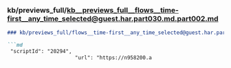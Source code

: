 ### kb/previews_full/kb__previews_full__flows__time-first__any_time_selected@guest.har.part030.md.part002.md

```md
### kb/previews_full/flows__time-first__any_time_selected@guest.har.part030.md (part 002)

```md
 "scriptId": "20294",
                      "url": "https://n958200.a
```

```

```
